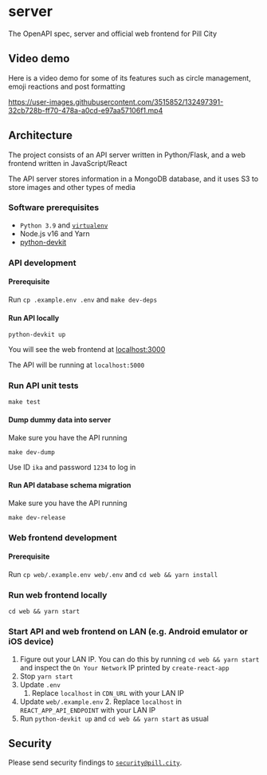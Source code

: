 # server
The OpenAPI spec, server and official web frontend for Pill City

## Video demo
Here is a video demo for some of its features such as circle management, emoji reactions and post formatting

https://user-images.githubusercontent.com/3515852/132497391-32cb728b-ff70-478a-a0cd-e97aa57106f1.mp4

## Architecture
The project consists of an API server written in Python/Flask, and a web frontend written in JavaScript/React

The API server stores information in a MongoDB database, and it uses S3 to store images and other types of media

### Software prerequisites
* `Python 3.9` and [`virtualenv`](http://packaging.python.org/guides/installing-using-pip-and-virtualenv/)
* Node.js v16 and Yarn
* [python-devkit](https://github.com/k-t-corp/python-devkit)

### API development

#### Prerequisite
Run `cp .example.env .env` and `make dev-deps`

#### Run API locally
``` shell
python-devkit up
```
You will see the web frontend at [localhost:3000](http://localhost:3000)

The API will be running at `localhost:5000`

### Run API unit tests
``` shell
make test
```

#### Dump dummy data into server
Make sure you have the API running
``` shell
make dev-dump
```
Use ID `ika` and password `1234` to log in

#### Run API database schema migration
Make sure you have the API running
``` shell
make dev-release
```

### Web frontend development

#### Prerequisite
Run `cp web/.example.env web/.env` and `cd web && yarn install`

### Run web frontend locally
```shell
cd web && yarn start
```

### Start API and web frontend on LAN (e.g. Android emulator or iOS device)
1. Figure out your LAN IP. You can do this by running `cd web && yarn start` and inspect the `On Your Network` IP printed by `create-react-app`
2. Stop `yarn start`
3. Update `.env`
   1. Replace `localhost` in `CDN_URL` with your LAN IP
4. Update `web/.example.env`
   2. Replace `localhost` in `REACT_APP_API_ENDPOINT` with your LAN IP
5. Run `python-devkit up` and `cd web && yarn start` as usual

## Security
Please send security findings to [`security@pill.city`](mailto:security@pill.city).
